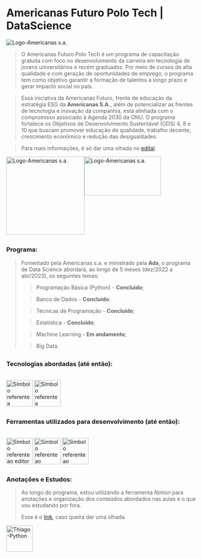 # Americanas Futuro Polo Tech | DataScience

<img align="center" alt="Logo-Americanas s.a." src="https://polotech.americanas.io/share-poster.png">

> O Americanas Futuro Polo Tech é um programa de capacitação gratuita com foco no desenvolvimento da carreira em tecnologia de jovens universitários e recém graduados. Por meio de cursos de alta qualidade e com geração de oportunidades de emprego, o programa tem como objetivo garantir a formação de talentos a longo prazo e gerar impacto social no país.

> Essa iniciativa da Americanas Futuro, frente de educação da estratégia ESG da **Americanas S.A.**, além de potencializar as frentes de tecnologia e inovação da companhia, está alinhada com o compromisso associado à Agenda 2030 da ONU. O programa fortalece os Objetivos de Desenvolvimento Sustentável (ODS) 4, 8 e 10 que buscam promover educação de qualidade, trabalho decente, crescimento econômico e redução das desigualdades.

> Para mais informações, é só dar uma olhada no <a href=https://github.com/thiagobrit0/Americanas-PoloTech-DataScience/files/10669696/Edital.Polo.Tech.pdf target="_blank">edital</a>.


<div style="display: flex"><br>
  <img align="center" alt="Logo-Americanas s.a." width=207 src="https://programadoresbrasil.com.br/wp-content/uploads/2022/02/americanas-sa.png">
  <img align="center" alt="Logo-Americanas s.a." width=203 height=103 src="https://yt3.ggpht.com/szC0cpXS4cgBApOTeOUe-0TmrHkeaUr_XQzKyPcmlzy2mYd9_jxk817iwC8iIwgttSmNwkAu8gQ=s900-c-k-c0x00ffffff-no-rj">
</div>

##
### Programa:
> Fomentado pela Americanas s.a. e ministrado pela **Ada**, o programa de Data Science abordará, ao longo de 5 meses (dez/2022 a abr/2023), os seguintes temas:
>> Programação Básica (Python) - **Concluído**;
>
>> Banco de Dados - **Concluído**;
>
>> Técnicas de Programação - **Concluído**;
>
>> Estatística - **Concluído**;
>
>> Machine Learning - **Em andamento**;
>
>> Big Data.

##
### Tecnologias abordadas (até então):
<div style="display: inline_block, align-items: center"><br>
  <img align="center" height="70" width="70" src="https://cdn.jsdelivr.net/gh/devicons/devicon/icons/python/python-original.svg" alt="Símbolo referente a Linguagem de Programação Python">
  <img align="center" height="70" width="70" src="https://cdn.jsdelivr.net/gh/devicons/devicon/icons/postgresql/postgresql-original.svg" alt="Símbolo referente a Linguagem de Queries PostgreSQL">
</div>

##
### Ferramentas utilizados para desenvolvimento (até então):
<div style="display: inline_block"><br>
  <img align="center" height="70" width="70" src="https://visualstudio.microsoft.com/wp-content/uploads/2022/09/VisualStudioCode.svg" alt="Símbolo referente ao editor de código Visual Studio Code (VS Code)">
  <img align="center" height="70" width="70" src="https://cdn.jsdelivr.net/gh/devicons/devicon/icons/jupyter/jupyter-original-wordmark.svg" alt="Símbolo referente ao Framework Jupyter">
  <img align="center" height="70" width="70" src="https://dbeaver.com/img/dbeaver-head.png" alt="Símbolo referente ao framework DBeaver">
</div>

##
### Anotações e Estudos:
> Ao longo do programa, estou utilizando a ferramenta *Notion* para anotações e organização dos conteúdos abordados nas aulas e o que vou estudando por fora.
>
> Esse é o <a href="https://thiagobrito.notion.site/Americanas-Futuro-Polo-Tech-5ca0bcabcbd54cac84d5ae7a0c82fc29" target="_blank">link</a>, caso queira dar uma olhada.
<img align="center" alt="Thiago-Python" height="70" width="70" src="https://upload.wikimedia.org/wikipedia/commons/4/45/Notion_app_logo.png">
